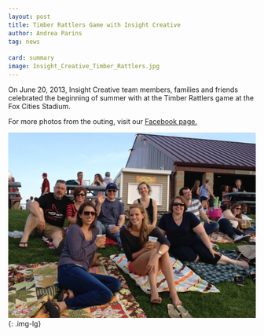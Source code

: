 ```yaml
---
layout: post
title: Timber Rattlers Game with Insight Creative
author: Andrea Parins
tag: news

card: summary
image: Insight_Creative_Timber_Rattlers.jpg
---
```


On June 20, 2013, Insight Creative team members, families and friends celebrated the beginning of summer with at the Timber Rattlers game at the Fox Cities Stadium.

For more photos from the outing, visit our [Facebook page.](https://www.facebook.com/media/set/?set=a.10151471209672727.1073741828.150343487726&type=1)

![Insight_Creative_Timber_Rattlers](/img/Insight_Creative_Timber_Rattlers.jpg){: .img-lg}
